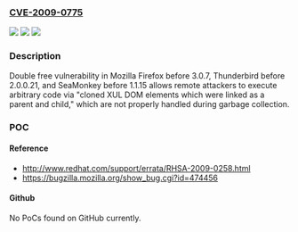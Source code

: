 ### [CVE-2009-0775](https://cve.mitre.org/cgi-bin/cvename.cgi?name=CVE-2009-0775)
![](https://img.shields.io/static/v1?label=Product&message=n%2Fa&color=blue)
![](https://img.shields.io/static/v1?label=Version&message=n%2Fa&color=blue)
![](https://img.shields.io/static/v1?label=Vulnerability&message=n%2Fa&color=brighgreen)

### Description

Double free vulnerability in Mozilla Firefox before 3.0.7, Thunderbird before 2.0.0.21, and SeaMonkey before 1.1.15 allows remote attackers to execute arbitrary code via "cloned XUL DOM elements which were linked as a parent and child," which are not properly handled during garbage collection.

### POC

#### Reference
- http://www.redhat.com/support/errata/RHSA-2009-0258.html
- https://bugzilla.mozilla.org/show_bug.cgi?id=474456

#### Github
No PoCs found on GitHub currently.

